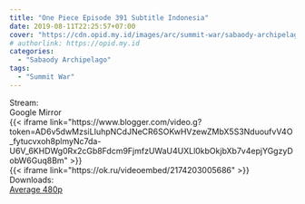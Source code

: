 ```yaml
---
title: "One Piece Episode 391 Subtitle Indonesia"
date: 2019-08-11T22:25:57+07:00
cover: "https://cdn.opid.my.id/images/arc/summit-war/sabaody-archipelago.webp" # Optional, cover
# authorlink: https://opid.my.id
categories:
  - "Sabaody Archipelago"
tags:
  - "Summit War"
---
```

<div class="ui menu violet borderless inverted">
  <div class="header item active">
        Stream:
    </div>
  <a class="active item" data-tab="google">
    <i class="google drive icon"></i> Google
  </a>
  <a class="item nounderline" data-tab="mirror">
    <i class="odnoklassniki icon"></i> Mirror
  </a>
</div>
<div class="ui bottom attached tab segment active" style="border:0 !important;" data-tab="google">
{{< iframe link="https://www.blogger.com/video.g?token=AD6v5dwMzsiLIuhpNCdJNeCR6SOKwHVzewZMbX5S3NduoufvV4O_fytucvxoh8plmyNc7da-U6V_6KHDWg0Rx2cGb8Fdcm9FjmfzUWaU4UXLl0kbOkjbXb7v4epjYGgzyDobW6Guq8Bm" >}}
</div>
<div class="ui bottom attached tab segment" style="border:0 !important;" data-tab="mirror">
{{< iframe link="https://ok.ru/videoembed/2174203005686" >}}
</div>
<div class="ui menu violet borderless inverted">
  <div class="header item active">
        Downloads:
    </div>
  <a class="item nounderline" href="https://ouo.io/WcMlJf" target="_blank" rel="dofollow"><i class="google drive icon"></i>
    Average 480p</a>
</div>